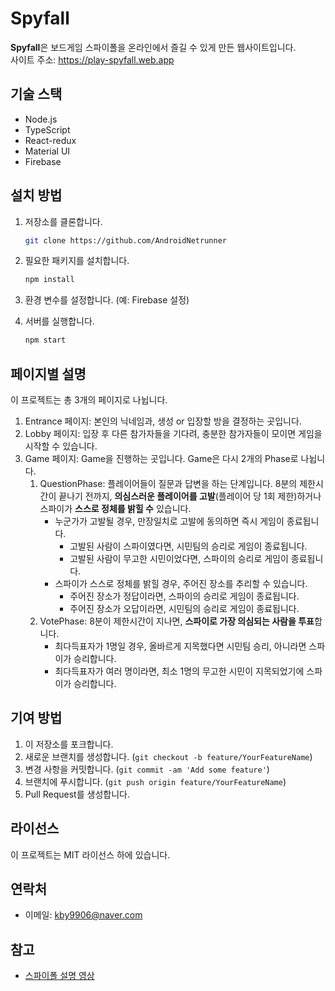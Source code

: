 # Spyfall

**Spyfall**은 보드게임 스파이폴을 온라인에서 즐길 수 있게 만든 웹사이트입니다. <br />
사이트 주소: https://play-spyfall.web.app

## 기술 스택

- Node.js
- TypeScript
- React-redux
- Material UI
- Firebase

## 설치 방법

1. 저장소를 클론합니다.
   ```bash
   git clone https://github.com/AndroidNetrunner
   ```

2. 필요한 패키지를 설치합니다.
   ```bash
   npm install
   ```

3. 환경 변수를 설정합니다. (예: Firebase 설정)

4. 서버를 실행합니다.
   ```bash
   npm start
   ```

## 페이지별 설명

이 프로젝트는 총 3개의 페이지로 나뉩니다.

1. Entrance 페이지: 본인의 닉네임과, 생성 or 입장할 방을 결정하는 곳입니다.
2. Lobby 페이지: 입장 후 다른 참가자들을 기다려, 충분한 참가자들이 모이면 게임을 시작할 수 있습니다.
3. Game 페이지: Game을 진행하는 곳입니다. Game은 다시 2개의 Phase로 나뉩니다.
    1. QuestionPhase: 플레이어들이 질문과 답변을 하는 단계입니다. 8분의 제한시간이 끝나기 전까지, **의심스러운 플레이어를 고발**(플레이어 당 1회 제한)하거나 스파이가 **스스로 정체를 밝힐 수** 있습니다.
        - 누군가가 고발될 경우, 만장일치로 고발에 동의하면 즉시 게임이 종료됩니다.
            - 고발된 사람이 스파이였다면, 시민팀의 승리로 게임이 종료됩니다.
            - 고발된 사람이 무고한 시민이었다면, 스파이의 승리로 게임이 종료됩니다.
        - 스파이가 스스로 정체를 밝힐 경우, 주어진 장소를 추리할 수 있습니다.
            - 주어진 장소가 정답이라면, 스파이의 승리로 게임이 종료됩니다.
            - 주어진 장소가 오답이라면, 시민팀의 승리로 게임이 종료됩니다. 
    2. VotePhase: 8분이 제한시간이 지나면, **스파이로 가장 의심되는 사람을 투표**합니다.
        - 최다득표자가 1명일 경우, 올바르게 지목했다면 시민팀 승리, 아니라면 스파이가 승리합니다.
        - 최다득표자가 여러 명이라면, 최소 1명의 무고한 시민이 지목되었기에 스파이가 승리합니다.

## 기여 방법

1. 이 저장소를 포크합니다.
2. 새로운 브랜치를 생성합니다. (`git checkout -b feature/YourFeatureName`)
3. 변경 사항을 커밋합니다. (`git commit -am 'Add some feature'`)
4. 브랜치에 푸시합니다. (`git push origin feature/YourFeatureName`)
5. Pull Request를 생성합니다.

## 라이선스

이 프로젝트는 MIT 라이선스 하에 있습니다.

## 연락처

- 이메일: kby9906@naver.com

## 참고

- [스파이폴 설명 영상](https://www.youtube.com/watch?v=vXh1SLF3c_M)
